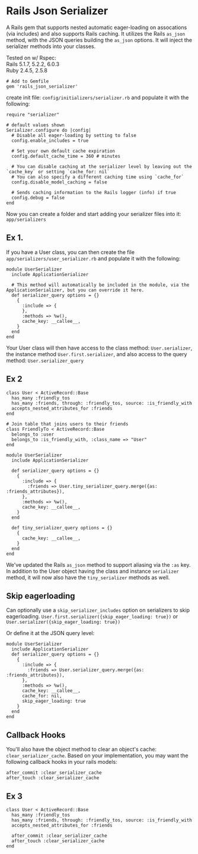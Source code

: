 # Rails Json Serializer
A Rails gem that supports nested automatic eager-loading on assocations (via includes) and also supports Rails caching.
It utilizes the Rails `as_json` method, with the JSON queries building the `as_json` options.
It will inject the serializer methods into your classes.

Tested on w/ Rspec:<br/>
Rails 5.1.7, 5.2.2, 6.0.3<br/>
Ruby 2.4.5, 2.5.8
```
# Add to Gemfile
gem 'rails_json_serializer'
```

create init file: `config/initializers/serializer.rb`
and populate it with the following:
```
require "serializer"

# default values shown
Serializer.configure do |config|
  # Disable all eager-loading by setting to false
  config.enable_includes = true
  
  # Set your own default cache expiration
  config.default_cache_time = 360 # minutes
  
  # You can disable caching at the serializer level by leaving out the `cache_key` or setting `cache_for: nil`
  # You can also specify a different caching time using `cache_for`
  config.disable_model_caching = false
  
  # Sends caching information to the Rails logger (info) if true
  config.debug = false
end
```

Now you can create a folder and start adding your serializer files into it: `app/serializers`

## Ex 1.
If you have a User class, you can then create the file `app/serializers/user_serializer.rb` and populate it with the following:
```
module UserSerializer
  include ApplicationSerializer

  # This method will automatically be included in the module, via the ApplicationSerializer, but you can override it here.
  def serializer_query options = {}
    {
      :include => {
      },
      :methods => %w(),
      cache_key: __callee__,
    }
  end
end
```
Your User class will then have access to the class method: `User.serializer`, the instance method `User.first.serializer`, and also access to the query method: `User.serializer_query`

## Ex 2
```
class User < ActiveRecord::Base
  has_many :friendly_tos
  has_many :friends, through: :friendly_tos, source: :is_friendly_with
  accepts_nested_attributes_for :friends
end

# Join table that joins users to their friends
class FriendlyTo < ActiveRecord::Base
  belongs_to :user
  belongs_to :is_friendly_with, :class_name => "User"
end
```
```
module UserSerializer
  include ApplicationSerializer

  def serializer_query options = {}
    {
      :include => {
        :friends => User.tiny_serializer_query.merge({as: :friends_attributes}),
      },
      :methods => %w(),
      cache_key: __callee__,
    }
  end
  
  def tiny_serializer_query options = {}
    {
      cache_key: __callee__,
    }
  end
end
```
We've updated the Rails `as_json` method to support aliasing via the `:as` key.
In addition to the User object having the class and instance `serializer` method, it will now also have the `tiny_serializer` methods as well.
## Skip eagerloading
Can optionally use a `skip_serializer_includes` option on serializers to skip eagerloading.
`User.first.serializer({skip_eager_loading: true})`
or 
`User.serializer({skip_eager_loading: true})`

Or define it at the JSON query level:
```
module UserSerializer
  include ApplicationSerializer
  def serializer_query options = {}
    {
      :include => {
        :friends => User.serializer_query.merge({as: :friends_attributes}),
      },
      :methods => %w(),
      cache_key: __callee__,
      cache_for: nil,
      skip_eager_loading: true
    }
  end
end
```
## Callback Hooks
You'll also have the object method to clear an object's cache: `clear_serializer_cache`. Based on your implementation, you may want the following callback hooks in your rails models:
```
after_commit :clear_serializer_cache
after_touch :clear_serializer_cache
```
## Ex 3
```
class User < ActiveRecord::Base
  has_many :friendly_tos
  has_many :friends, through: :friendly_tos, source: :is_friendly_with
  accepts_nested_attributes_for :friends

  after_commit :clear_serializer_cache
  after_touch :clear_serializer_cache
end
```
